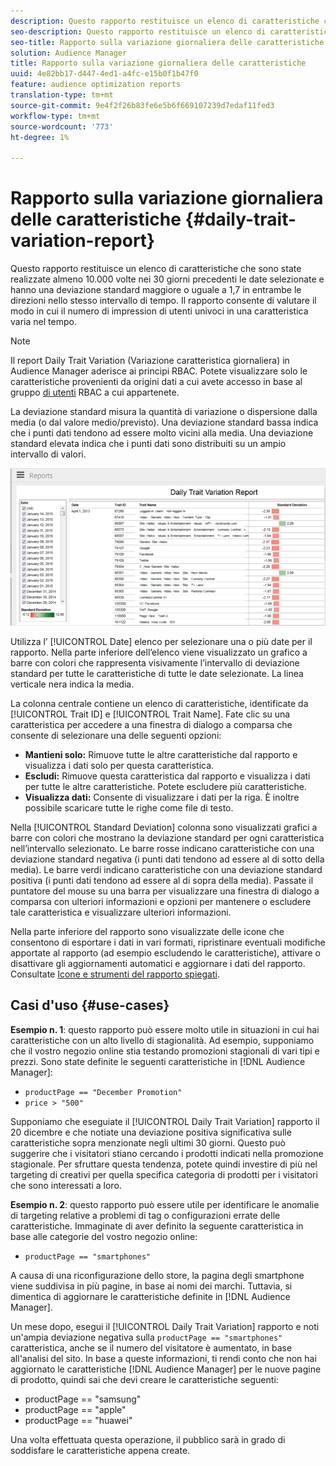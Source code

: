 ```yaml
---
description: Questo rapporto restituisce un elenco di caratteristiche che sono state realizzate almeno 10.000 volte nei 30 giorni precedenti le date selezionate e hanno una deviazione standard maggiore o uguale a 1,7 in entrambe le direzioni nello stesso intervallo di tempo. Il rapporto consente di valutare il modo in cui il numero di impression di utenti univoci in una caratteristica varia nel tempo.
seo-description: Questo rapporto restituisce un elenco di caratteristiche che sono state realizzate almeno 10.000 volte nei 30 giorni precedenti le date selezionate e hanno una deviazione standard maggiore o uguale a 1,7 in entrambe le direzioni nello stesso intervallo di tempo. Il rapporto consente di valutare il modo in cui il numero di impression di utenti univoci in una caratteristica varia nel tempo.
seo-title: Rapporto sulla variazione giornaliera delle caratteristiche
solution: Audience Manager
title: Rapporto sulla variazione giornaliera delle caratteristiche
uuid: 4e82bb17-d447-4ed1-a4fc-e15b0f1b47f0
feature: audience optimization reports
translation-type: tm+mt
source-git-commit: 9e4f2f26b83fe6e5b6f669107239d7edaf11fed3
workflow-type: tm+mt
source-wordcount: '773'
ht-degree: 1%

---
```



# Rapporto sulla variazione giornaliera delle caratteristiche {#daily-trait-variation-report}

Questo rapporto restituisce un elenco di caratteristiche che sono state realizzate almeno 10.000 volte nei 30 giorni precedenti le date selezionate e hanno una deviazione standard maggiore o uguale a 1,7 in entrambe le direzioni nello stesso intervallo di tempo. Il rapporto consente di valutare il modo in cui il numero di impression di utenti univoci in una caratteristica varia nel tempo.

>[!NOTE]
>
>Il report Daily Trait Variation (Variazione caratteristica giornaliera) in  Audience Manager aderisce ai principi RBAC. Potete visualizzare solo le caratteristiche provenienti da origini dati a cui avete accesso in base al gruppo [di utenti](/help/using/features/administration/administration-overview.md) RBAC a cui appartenete.

La deviazione standard misura la quantità di variazione o dispersione dalla media (o dal valore medio/previsto). Una deviazione standard bassa indica che i punti dati tendono ad essere molto vicini alla media. Una deviazione standard elevata indica che i punti dati sono distribuiti su un ampio intervallo di valori.

![](assets/daily_trait_variation.png)

Utilizza l’ [!UICONTROL Date] elenco per selezionare una o più date per il rapporto. Nella parte inferiore dell’elenco viene visualizzato un grafico a barre con colori che rappresenta visivamente l’intervallo di deviazione standard per tutte le caratteristiche di tutte le date selezionate. La linea verticale nera indica la media.

La colonna centrale contiene un elenco di caratteristiche, identificate da [!UICONTROL Trait ID] e [!UICONTROL Trait Name]. Fate clic su una caratteristica per accedere a una finestra di dialogo a comparsa che consente di selezionare una delle seguenti opzioni:

* **Mantieni solo:** Rimuove tutte le altre caratteristiche dal rapporto e visualizza i dati solo per questa caratteristica.
* **Escludi:** Rimuove questa caratteristica dal rapporto e visualizza i dati per tutte le altre caratteristiche. Potete escludere più caratteristiche.
* **Visualizza dati:** Consente di visualizzare i dati per la riga. È inoltre possibile scaricare tutte le righe come file di testo.

Nella [!UICONTROL Standard Deviation] colonna sono visualizzati grafici a barre con colori che mostrano la deviazione standard per ogni caratteristica nell’intervallo selezionato. Le barre rosse indicano caratteristiche con una deviazione standard negativa (i punti dati tendono ad essere al di sotto della media). Le barre verdi indicano caratteristiche con una deviazione standard positiva (i punti dati tendono ad essere al di sopra della media). Passate il puntatore del mouse su una barra per visualizzare una finestra di dialogo a comparsa con ulteriori informazioni e opzioni per mantenere o escludere tale caratteristica e visualizzare ulteriori informazioni.

Nella parte inferiore del rapporto sono visualizzate delle icone che consentono di esportare i dati in vari formati, ripristinare eventuali modifiche apportate al rapporto (ad esempio escludendo le caratteristiche), attivare o disattivare gli aggiornamenti automatici e aggiornare i dati del rapporto. Consultate [Icone e strumenti del rapporto spiegati](../../reporting/dynamic-reports/interactive-report-technology.md#icons-tools-explained).

## Casi d&#39;uso {#use-cases}

**Esempio n. 1**: questo rapporto può essere molto utile in situazioni in cui hai caratteristiche con un alto livello di stagionalità. Ad esempio, supponiamo che il vostro negozio online stia testando promozioni stagionali di vari tipi e prezzi. Sono state definite le seguenti caratteristiche in [!DNL Audience Manager]:

* `productPage == "December Promotion"`
* `price > "500"`

Supponiamo che eseguiate il [!UICONTROL Daily Trait Variation] rapporto il 20 dicembre e che notiate una deviazione positiva significativa sulle caratteristiche sopra menzionate negli ultimi 30 giorni. Questo può suggerire che i visitatori stiano cercando i prodotti indicati nella promozione stagionale. Per sfruttare questa tendenza, potete quindi investire di più nel targeting di creativi per quella specifica categoria di prodotti per i visitatori che sono interessati a loro.

**Esempio n. 2**: questo rapporto può essere utile per identificare le anomalie di targeting relative a problemi di tag o configurazioni errate delle caratteristiche. Immaginate di aver definito la seguente caratteristica in base alle categorie del vostro negozio online:

* `productPage == "smartphones"`

A causa di una riconfigurazione dello store, la pagina degli smartphone viene suddivisa in più pagine, in base ai nomi dei marchi. Tuttavia, si dimentica di aggiornare le caratteristiche definite in [!DNL Audience Manager].

Un mese dopo, esegui il [!UICONTROL Daily Trait Variation] rapporto e noti un&#39;ampia deviazione negativa sulla `productPage == "smartphones"` caratteristica, anche se il numero del visitatore è aumentato, in base all&#39;analisi del sito. In base a queste informazioni, ti rendi conto che non hai aggiornato le caratteristiche [!DNL Audience Manager] per le nuove pagine di prodotto, quindi sai che devi creare le caratteristiche seguenti:

* productPage == &quot;samsung&quot;
* productPage == &quot;apple&quot;
* productPage == &quot;huawei&quot;

Una volta effettuata questa operazione, il pubblico sarà in grado di soddisfare le caratteristiche appena create.

